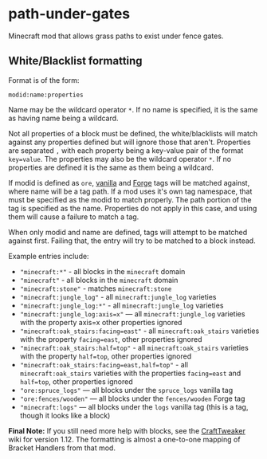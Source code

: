 # path-under-gates
 Minecraft mod that allows grass paths to exist under fence gates.

## White/Blacklist formatting

Format is of the form:

`modid:name:properties`

Name may be the wildcard operator `*`. If no name is specified, it is the same as having name being a wildcard.

Not all properties of a block must be defined, the white/blacklists will match against any properties defined but will ignore those that aren't. Properties are separated `,` with each property being a key-value pair of the format `key=value`. The properties may also be the wildcard operator `*`. If no properties are defined it is the same as them being a wildcard.

If modid is defined as `ore`, [vanilla](https://minecraft.gamepedia.com/Tag#Blocks) and [Forge](https://github.com/MinecraftForge/MinecraftForge/tree/1.15.x/src/generated/resources/data/forge/tags/blocks) tags will be matched against, where name will be a tag path. If a mod uses it's own tag namespace, that must be specified as the modid to match properly. The path portion of the tag is specified as the name. Properties do not apply in this case, and using them will cause a failure to match a tag.

When only modid and name are defined, tags will attempt to be matched against first. Failing that, the entry will try to be matched to a block instead.

Example entries include:
- `"minecraft:*"` - all blocks in the `minecraft` domain
- `"minecraft"` - all blocks in the `minecraft` domain
- `"minecraft:stone"` - matches `minecraft:stone`
- `"minecraft:jungle_log"` - all `minecraft:jungle_log` varieties
- `"minecraft:jungle_log:*"` - all `minecraft:jungle_log` varieties
- `"minecraft:jungle_log:axis=x"` — all `minecraft:jungle_log` varieties with the property axis=x other properties ignored
- `"minecraft:oak_stairs:facing=east"` - all `minecraft:oak_stairs` varieties with the property `facing=east`, other properties ignored
- `"minecraft:oak_stairs:half=top"` - all `minecraft:oak_stairs` varieties with the property `half=top`, other properties ignored
- `"minecraft:oak_stairs:facing=east,half=top"` - all `minecraft:oak_stairs` varieties with the properties `facing=east` and `half=top`, other properties ignored
- `"ore:spruce_logs"` — all blocks under the `spruce_logs` vanilla tag
- `"ore:fences/wooden"` — all blocks under the `fences/wooden` Forge tag
- `"minecraft:logs"` — all blocks under the `logs` vanilla tag (this is a tag, though it looks like a block)

**Final Note:** If you still need more help with blocks, see the [CraftTweaker](https://www.curseforge.com/minecraft/mc-mods/crafttweaker) wiki for version 1.12. The formatting is almost a one-to-one mapping of Bracket Handlers from that mod.
